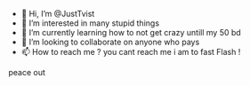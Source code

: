 - 👋 Hi, I’m @JustTvist
- 👀 I’m interested in many stupid things
- 🌱 I’m currently learning how to not get crazy untill my 50 bd  
- 💞️ I’m looking to collaborate on anyone who pays 
- 📫 How to reach me ? you cant reach me i am to fast  Flash !

peace out

<!---
JustTvist/JustTvist is a ✨ special ✨ repository because its `README.md` (this file) appears on your GitHub profile.
You can click the Preview link to take a look at your changes.
--->
